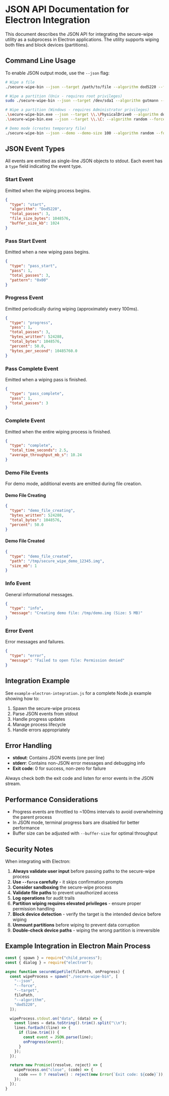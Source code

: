 # JSON API Documentation for Electron Integration

This document describes the JSON API for integrating the secure-wipe utility as a subprocess in Electron applications. The utility supports wiping both files and block devices (partitions).

## Command Line Usage

To enable JSON output mode, use the `--json` flag:

```bash
# Wipe a file
./secure-wipe-bin --json --target /path/to/file --algorithm dod5220 --force

# Wipe a partition (Unix - requires root privileges)
sudo ./secure-wipe-bin --json --target /dev/sda1 --algorithm gutmann --force

# Wipe a partition (Windows - requires Administrator privileges)
.\secure-wipe-bin.exe --json --target \\.\PhysicalDrive0 --algorithm dod5220 --force
.\secure-wipe-bin.exe --json --target \\.\C: --algorithm random --force

# Demo mode (creates temporary file)
./secure-wipe-bin --json --demo --demo-size 100 --algorithm random --force
```

## JSON Event Types

All events are emitted as single-line JSON objects to stdout. Each event has a `type` field indicating the event type.

### Start Event

Emitted when the wiping process begins.

```json
{
  "type": "start",
  "algorithm": "Dod5220",
  "total_passes": 3,
  "file_size_bytes": 1048576,
  "buffer_size_kb": 1024
}
```

### Pass Start Event

Emitted when a new wiping pass begins.

```json
{
  "type": "pass_start",
  "pass": 1,
  "total_passes": 3,
  "pattern": "0x00"
}
```

### Progress Event

Emitted periodically during wiping (approximately every 100ms).

```json
{
  "type": "progress",
  "pass": 1,
  "total_passes": 3,
  "bytes_written": 524288,
  "total_bytes": 1048576,
  "percent": 50.0,
  "bytes_per_second": 10485760.0
}
```

### Pass Complete Event

Emitted when a wiping pass is finished.

```json
{
  "type": "pass_complete",
  "pass": 1,
  "total_passes": 3
}
```

### Complete Event

Emitted when the entire wiping process is finished.

```json
{
  "type": "complete",
  "total_time_seconds": 2.5,
  "average_throughput_mb_s": 10.24
}
```

### Demo File Events

For demo mode, additional events are emitted during file creation.

#### Demo File Creating

```json
{
  "type": "demo_file_creating",
  "bytes_written": 524288,
  "total_bytes": 1048576,
  "percent": 50.0
}
```

#### Demo File Created

```json
{
  "type": "demo_file_created",
  "path": "/tmp/secure_wipe_demo_12345.img",
  "size_mb": 1
}
```

### Info Event

General informational messages.

```json
{
  "type": "info",
  "message": "Creating demo file: /tmp/demo.img (Size: 5 MB)"
}
```

### Error Event

Error messages and failures.

```json
{
  "type": "error",
  "message": "Failed to open file: Permission denied"
}
```

## Integration Example

See `example-electron-integration.js` for a complete Node.js example showing how to:

1. Spawn the secure-wipe process
2. Parse JSON events from stdout
3. Handle progress updates
4. Manage process lifecycle
5. Handle errors appropriately

## Error Handling

- **stdout**: Contains JSON events (one per line)
- **stderr**: Contains non-JSON error messages and debugging info
- **Exit code**: 0 for success, non-zero for failure

Always check both the exit code and listen for error events in the JSON stream.

## Performance Considerations

- Progress events are throttled to ~100ms intervals to avoid overwhelming the parent process
- In JSON mode, terminal progress bars are disabled for better performance
- Buffer size can be adjusted with `--buffer-size` for optimal throughput

## Security Notes

When integrating with Electron:

1. **Always validate user input** before passing paths to the secure-wipe process
2. **Use `--force` carefully** - it skips confirmation prompts
3. **Consider sandboxing** the secure-wipe process
4. **Validate file paths** to prevent unauthorized access
5. **Log operations** for audit trails
6. **Partition wiping requires elevated privileges** - ensure proper permission handling
7. **Block device detection** - verify the target is the intended device before wiping
8. **Unmount partitions** before wiping to prevent data corruption
9. **Double-check device paths** - wiping the wrong partition is irreversible

## Example Integration in Electron Main Process

```javascript
const { spawn } = require("child_process");
const { dialog } = require("electron");

async function secureWipeFile(filePath, onProgress) {
  const wipeProcess = spawn("./secure-wipe-bin", [
    "--json",
    "--force",
    "--target",
    filePath,
    "--algorithm",
    "dod5220",
  ]);

  wipeProcess.stdout.on("data", (data) => {
    const lines = data.toString().trim().split("\\n");
    lines.forEach((line) => {
      if (line.trim()) {
        const event = JSON.parse(line);
        onProgress(event);
      }
    });
  });

  return new Promise((resolve, reject) => {
    wipeProcess.on("close", (code) => {
      code === 0 ? resolve() : reject(new Error(`Exit code: ${code}`));
    });
  });
}
```
